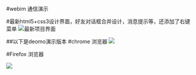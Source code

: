 #webim 通信演示

#最新html5+css3设计界面，好友对话框合并设计，消息提示等，还添加了右键菜单
![最新项目界面](http://git.oschina.net/uploads/images/2014/0901/192706_4710923a_49495.png)

##以下是deomo演示版本
#chrome 浏览器
![](http://git.oschina.net/uploads/images/2014/0825/141352_9930973c_49495.jpeg)

#Firefox 浏览器

![](http://git.oschina.net/uploads/images/2014/0825/141353_62918bc3_49495.jpeg)